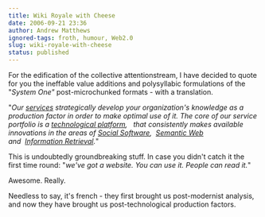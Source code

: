 ```yaml
---
title: Wiki Royale with Cheese
date: 2006-09-21 23:36
author: Andrew Matthews
ignored-tags: froth, humour, Web2.0
slug: wiki-royale-with-cheese
status: published
---
```


For the edification of the collective attentionstream, I have decided to quote for you the ineffable value additions and polysyllabic formulations of the "*System One"* post-microchunked formats - with a translation.

"*Our* [*services*](http://www.systemone.at/en/services/) *strategically develop your organization's knowledge as a production factor in order to make optimal use of it. The core of our service portfolio is a* [*technological platform*](http://www.systemone.at/en/technology/overview/)*,   that consistently makes available innovations in the areas of* [*Social Software*](http://www.systemone.at/en/technology/socialsoftware/)*,  *[*Semantic Web*](http://www.systemone.at/en/technology/semweb/)*  and  *[*Information Retrieval*](http://www.systemone.at/en/technology/ai/)*.*"

This is undoubtedly groundbreaking stuff. In case you didn't catch it the first time round: "*we've got a website. You can use it. People can read it.*"

Awesome. Really.

Needless to say, it's french - they first brought us post-modernist analysis, and now they have brought us post-technological production factors.
